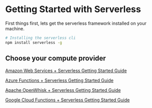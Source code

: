 <!--
title: Serverless Getting Started Guide
menuText: Getting Started
layout: Doc
menuOrder: 0
menuItems:
  - {menuText: AWS Guide, path: /framework/docs/providers/aws/guide/getting-started}
  - {menuText: Azure Functions Guide, path: /framework/docs/providers/azure/guide/getting-started}
  - {menuText: OpenWhisk Guide, path: /framework/docs/providers/openwhisk/guide/getting-started}
  - {menuText: Google Functions Guide, path: /framework/docs/providers/google/guide/getting-started}
-->

# Getting Started with Serverless

First things first, lets get the serverless framework installed on your machine.

```bash
# Installing the serverless cli
npm install serverless -g
```

## Choose your compute provider

[Amazon Web Services + Serverless Getting Started Guide](/framework/docs/providers/aws/guide/getting-started)

[Azure Functions + Serverless Getting Started Guide](/framework/docs/providers/azure/guide/getting-started)

[Apache OpenWhisk + Serverless Getting Started Guide](/framework/docs/providers/openwhisk/guide/getting-started)

[Google Cloud Functions + Serverless Getting Started Guide](/framework/docs/providers/google/guide/getting-started)

